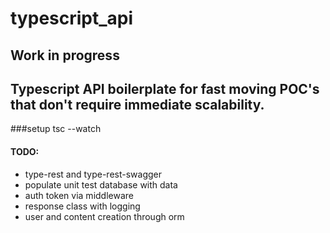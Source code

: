 # typescript_api
Work in progress
---
Typescript API boilerplate for fast moving POC's that don't require immediate scalability. 
---

###setup
tsc --watch


#### TODO:
* type-rest and type-rest-swagger
* populate unit test database with data
* auth token via middleware
* response class with logging
* user and content creation through orm